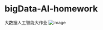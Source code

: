 # bigData-AI-homework
大数据人工智能大作业
![image](https://github.com/linzhiwei99/bigData-AI-homework/blob/master/%E6%9C%BA%E5%99%A8%E5%AD%A6%E4%B9%A0%E6%B5%81%E7%A8%8B%E5%9B%BE.png)
